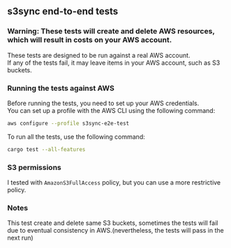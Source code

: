 ## s3sync end-to-end tests

### Warning: These tests will create and delete AWS resources, which will result in costs on your AWS account.

These tests are designed to be run against a real AWS account.   
If any of the tests fail, it may leave items in your AWS account, such as S3 buckets.

### Running the tests against AWS
Before running the tests, you need to set up your AWS credentials.   
You can set up a profile with the AWS CLI using the following command:
```bash
aws configure --profile s3sync-e2e-test
```

To run all the tests, use the following command:
```bash
cargo test --all-features
```
### S3 permissions
I tested with `AmazonS3FullAccess` policy, but you can use a more restrictive policy.

### Notes
This test create and delete same S3 buckets, sometimes the tests will fail due to eventual consistency in AWS.(nevertheless, the tests will pass in the next run)